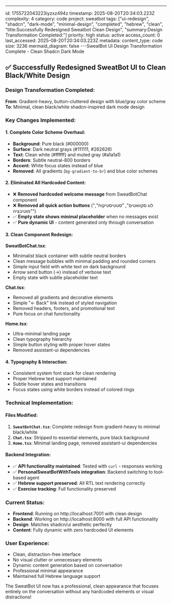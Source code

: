 ---
id: 1755722043223iyzxz494z
timestamp: 2025-08-20T20:34:03.223Z
complexity: 4
category: code
project: sweatbot
tags: ["ui-redesign", "shadcn", "dark-mode", "minimal-design", "completed", "hebrew", "clean", "title:Successfully Redesigned Sweatbot Clean Design", "summary:Design Transformation Completed:"]
priority: high
status: active
access_count: 0
last_accessed: 2025-08-20T20:34:03.223Z
metadata:
  content_type: code
  size: 3236
  mermaid_diagram: false
---SweatBot UI Design Transformation Complete - Clean Shadcn Dark Mode

## ✅ Successfully Redesigned SweatBot UI to Clean Black/White Design

### Design Transformation Completed:

**From**: Gradient-heavy, button-cluttered design with blue/gray color scheme
**To**: Minimal, clean black/white shadcn-inspired dark mode design

### Key Changes Implemented:

#### 1. **Complete Color Scheme Overhaul**:
- **Background**: Pure black (#000000)
- **Surface**: Dark neutral grays (#111111, #262626)  
- **Text**: Clean white (#ffffff) and muted gray (#a1a1a1)
- **Borders**: Subtle neutral-800 borders
- **Accent**: White focus states instead of blue
- **Removed**: All gradients (`bg-gradient-to-br`) and blue color schemes

#### 2. **Eliminated All Hardcoded Content**:
- ❌ **Removed hardcoded welcome message** from SweatBotChat component
- ❌ **Removed all quick action buttons** ("לוג סקוואטים", "סטטיסטיקות", "מוטיבציה")
- ✅ **Empty state shows minimal placeholder** when no messages exist
- ✅ **Pure dynamic UI** - content generated only through conversation

#### 3. **Clean Component Redesign**:

**SweatBotChat.tsx**:
- Minimalist black container with subtle neutral borders
- Clean message bubbles with minimal padding and rounded corners
- Simple input field with white text on dark background  
- Arrow send button (→) instead of verbose text
- Empty state with subtle placeholder text

**Chat.tsx**:
- Removed all gradients and decorative elements
- Simple "← Back" link instead of styled navigation
- Removed headers, footers, and promotional text
- Pure focus on chat functionality

**Home.tsx**:
- Ultra-minimal landing page
- Clean typography hierarchy
- Simple button styling with proper hover states
- Removed assistant-ui dependencies

#### 4. **Typography & Interaction**:
- Consistent system font stack for clean rendering
- Proper Hebrew text support maintained
- Subtle hover states and transitions
- Focus states using white borders instead of colored rings

### Technical Implementation:

#### Files Modified:
1. **`SweatBotChat.tsx`**: Complete redesign from gradient-heavy to minimal black/white
2. **`Chat.tsx`**: Stripped to essential elements, pure black background
3. **`Home.tsx`**: Minimal landing page, removed assistant-ui dependencies

#### Backend Integration:
- ✅ **API functionality maintained**: Tested with `curl` - responses working
- ✅ **PersonalSweatBotWithTools integration**: Backend switching to tool-based agent 
- ✅ **Hebrew support preserved**: All RTL text rendering correctly
- ✅ **Exercise tracking**: Full functionality preserved

### Current Status:
- **Frontend**: Running on http://localhost:7001 with clean design
- **Backend**: Working on http://localhost:8000 with full API functionality
- **Design**: Matches shadcn/ui aesthetic perfectly
- **Content**: Fully dynamic with zero hardcoded UI elements

### User Experience:
- Clean, distraction-free interface
- No visual clutter or unnecessary elements
- Dynamic content generation based on conversation
- Professional minimal appearance
- Maintained full Hebrew language support

The SweatBot UI now has a professional, clean appearance that focuses entirely on the conversation without any hardcoded elements or visual distractions!